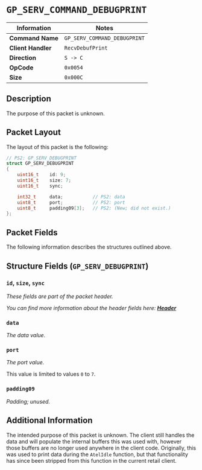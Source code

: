 # `GP_SERV_COMMAND_DEBUGPRINT`

| Information               | Notes |
|---                        |---    |
| **Command Name**          | `GP_SERV_COMMAND_DEBUGPRINT` |
| **Client Handler**        | `RecvDebufPrint` |
| **Direction**             | `S -> C` |
| **OpCode**                | `0x0054` |
| **Size**                  | `0x000C` |

## Description

The purpose of this packet is unknown.

## Packet Layout

The layout of this packet is the following:

```cpp
// PS2: GP_SERV_DEBUGPRINT
struct GP_SERV_DEBUGPRINT
{
    uint16_t    id: 9;
    uint16_t    size: 7;
    uint16_t    sync;

    int32_t     data;           // PS2: data
    uint8_t     port;           // PS2: port
    uint8_t     padding09[3];   // PS2: (New; did not exist.)
};
```

## Packet Fields

The following information describes the structures outlined above.

## Structure Fields (`GP_SERV_DEBUGPRINT`)

### `id`, `size`, `sync`

_These fields are part of the packet header._

_You can find more information about the header fields here: [**Header**](/world/HEADER.md)_

### `data`

_The data value._

### `port`

_The port value._

This value is limited to values `0` to `7`.

### `padding09`

_Padding; unused._

## Additional Information

The intended purpose of this packet is unknown. The client still handles the data and will populate the internal buffers this was used with, however those buffers are no longer used anywhere in the client code. Originally, this was used to print data during the `AtelIdle` function, but that functionality has since been stripped from this function in the current retail client.
